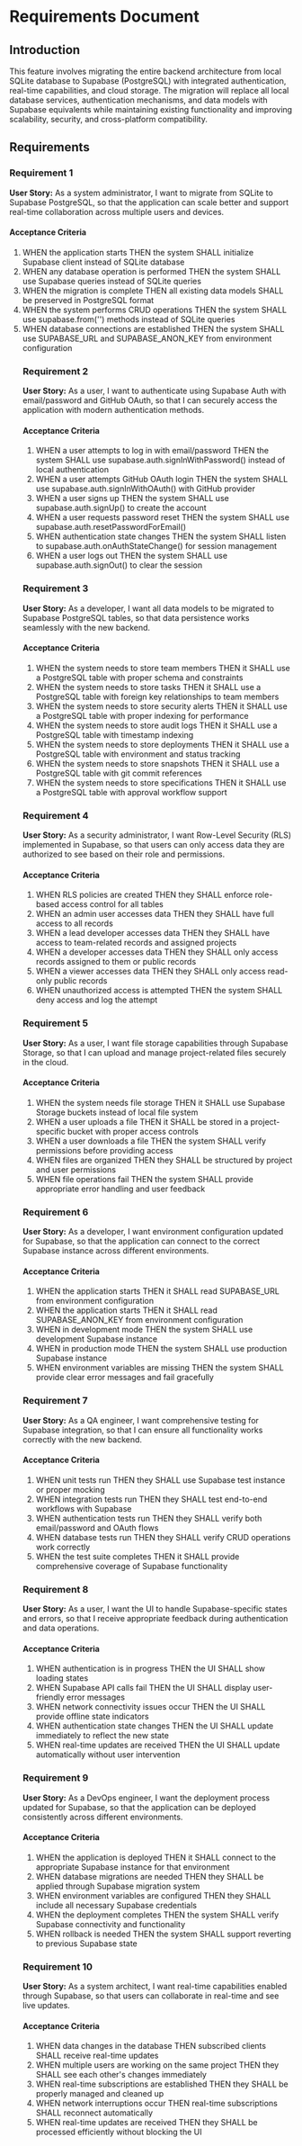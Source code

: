 # Requirements Document

## Introduction

This feature involves migrating the entire backend architecture from local SQLite database to Supabase (PostgreSQL) with integrated authentication, real-time capabilities, and cloud storage. The migration will replace all local database services, authentication mechanisms, and data models with Supabase equivalents while maintaining existing functionality and improving scalability, security, and cross-platform compatibility.

## Requirements

### Requirement 1

**User Story:** As a system administrator, I want to migrate from SQLite to Supabase PostgreSQL, so that the application can scale better and support real-time collaboration across multiple users and devices.

#### Acceptance Criteria

1. WHEN the application starts THEN the system SHALL initialize Supabase client instead of SQLite database
2. WHEN any database operation is performed THEN the system SHALL use Supabase queries instead of SQLite queries
3. WHEN the migration is complete THEN all existing data models SHALL be preserved in PostgreSQL format
4. WHEN the system performs CRUD operations THEN the system SHALL use supabase.from('<table>') methods instead of SQLite queries
5. WHEN database connections are established THEN the system SHALL use SUPABASE_URL and SUPABASE_ANON_KEY from environment configuration

### Requirement 2

**User Story:** As a user, I want to authenticate using Supabase Auth with email/password and GitHub OAuth, so that I can securely access the application with modern authentication methods.

#### Acceptance Criteria

1. WHEN a user attempts to log in with email/password THEN the system SHALL use supabase.auth.signInWithPassword() instead of local authentication
2. WHEN a user attempts GitHub OAuth login THEN the system SHALL use supabase.auth.signInWithOAuth() with GitHub provider
3. WHEN a user signs up THEN the system SHALL use supabase.auth.signUp() to create the account
4. WHEN a user requests password reset THEN the system SHALL use supabase.auth.resetPasswordForEmail()
5. WHEN authentication state changes THEN the system SHALL listen to supabase.auth.onAuthStateChange() for session management
6. WHEN a user logs out THEN the system SHALL use supabase.auth.signOut() to clear the session

### Requirement 3

**User Story:** As a developer, I want all data models to be migrated to Supabase PostgreSQL tables, so that data persistence works seamlessly with the new backend.

#### Acceptance Criteria

1. WHEN the system needs to store team members THEN it SHALL use a PostgreSQL table with proper schema and constraints
2. WHEN the system needs to store tasks THEN it SHALL use a PostgreSQL table with foreign key relationships to team members
3. WHEN the system needs to store security alerts THEN it SHALL use a PostgreSQL table with proper indexing for performance
4. WHEN the system needs to store audit logs THEN it SHALL use a PostgreSQL table with timestamp indexing
5. WHEN the system needs to store deployments THEN it SHALL use a PostgreSQL table with environment and status tracking
6. WHEN the system needs to store snapshots THEN it SHALL use a PostgreSQL table with git commit references
7. WHEN the system needs to store specifications THEN it SHALL use a PostgreSQL table with approval workflow support

### Requirement 4

**User Story:** As a security administrator, I want Row-Level Security (RLS) implemented in Supabase, so that users can only access data they are authorized to see based on their role and permissions.

#### Acceptance Criteria

1. WHEN RLS policies are created THEN they SHALL enforce role-based access control for all tables
2. WHEN an admin user accesses data THEN they SHALL have full access to all records
3. WHEN a lead developer accesses data THEN they SHALL have access to team-related records and assigned projects
4. WHEN a developer accesses data THEN they SHALL only access records assigned to them or public records
5. WHEN a viewer accesses data THEN they SHALL only access read-only public records
6. WHEN unauthorized access is attempted THEN the system SHALL deny access and log the attempt

### Requirement 5

**User Story:** As a user, I want file storage capabilities through Supabase Storage, so that I can upload and manage project-related files securely in the cloud.

#### Acceptance Criteria

1. WHEN the system needs file storage THEN it SHALL use Supabase Storage buckets instead of local file system
2. WHEN a user uploads a file THEN it SHALL be stored in a project-specific bucket with proper access controls
3. WHEN a user downloads a file THEN the system SHALL verify permissions before providing access
4. WHEN files are organized THEN they SHALL be structured by project and user permissions
5. WHEN file operations fail THEN the system SHALL provide appropriate error handling and user feedback

### Requirement 6

**User Story:** As a developer, I want environment configuration updated for Supabase, so that the application can connect to the correct Supabase instance across different environments.

#### Acceptance Criteria

1. WHEN the application starts THEN it SHALL read SUPABASE_URL from environment configuration
2. WHEN the application starts THEN it SHALL read SUPABASE_ANON_KEY from environment configuration
3. WHEN in development mode THEN the system SHALL use development Supabase instance
4. WHEN in production mode THEN the system SHALL use production Supabase instance
5. WHEN environment variables are missing THEN the system SHALL provide clear error messages and fail gracefully

### Requirement 7

**User Story:** As a QA engineer, I want comprehensive testing for Supabase integration, so that I can ensure all functionality works correctly with the new backend.

#### Acceptance Criteria

1. WHEN unit tests run THEN they SHALL use Supabase test instance or proper mocking
2. WHEN integration tests run THEN they SHALL test end-to-end workflows with Supabase
3. WHEN authentication tests run THEN they SHALL verify both email/password and OAuth flows
4. WHEN database tests run THEN they SHALL verify CRUD operations work correctly
5. WHEN the test suite completes THEN it SHALL provide comprehensive coverage of Supabase functionality

### Requirement 8

**User Story:** As a user, I want the UI to handle Supabase-specific states and errors, so that I receive appropriate feedback during authentication and data operations.

#### Acceptance Criteria

1. WHEN authentication is in progress THEN the UI SHALL show loading states
2. WHEN Supabase API calls fail THEN the UI SHALL display user-friendly error messages
3. WHEN network connectivity issues occur THEN the UI SHALL provide offline state indicators
4. WHEN authentication state changes THEN the UI SHALL update immediately to reflect the new state
5. WHEN real-time updates are received THEN the UI SHALL update automatically without user intervention

### Requirement 9

**User Story:** As a DevOps engineer, I want the deployment process updated for Supabase, so that the application can be deployed consistently across different environments.

#### Acceptance Criteria

1. WHEN the application is deployed THEN it SHALL connect to the appropriate Supabase instance for that environment
2. WHEN database migrations are needed THEN they SHALL be applied through Supabase migration system
3. WHEN environment variables are configured THEN they SHALL include all necessary Supabase credentials
4. WHEN the deployment completes THEN the system SHALL verify Supabase connectivity and functionality
5. WHEN rollback is needed THEN the system SHALL support reverting to previous Supabase state

### Requirement 10

**User Story:** As a system architect, I want real-time capabilities enabled through Supabase, so that users can collaborate in real-time and see live updates.

#### Acceptance Criteria

1. WHEN data changes in the database THEN subscribed clients SHALL receive real-time updates
2. WHEN multiple users are working on the same project THEN they SHALL see each other's changes immediately
3. WHEN real-time subscriptions are established THEN they SHALL be properly managed and cleaned up
4. WHEN network interruptions occur THEN real-time subscriptions SHALL reconnect automatically
5. WHEN real-time updates are received THEN they SHALL be processed efficiently without blocking the UI